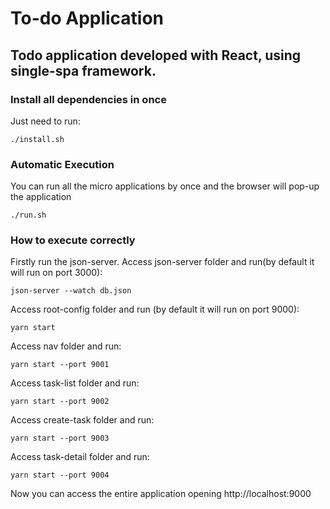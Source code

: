# To-do Application

## Todo application developed with React, using **single-spa** framework.

### Install all dependencies in once

Just need to run:

```
./install.sh
```

### Automatic Execution

You can run all the micro applications by once and the browser will pop-up the application

```
./run.sh
```

### How to execute correctly

Firstly run the json-server. Access json-server folder and run(by default it will run on port 3000):

```
json-server --watch db.json

```

Access root-config folder and run (by default it will run on port 9000):

```
yarn start
```

Access nav folder and run:

```
yarn start --port 9001
```

Access task-list folder and run:

```
yarn start --port 9002
```

Access create-task folder and run:

```
yarn start --port 9003
```

Access task-detail folder and run:

```
yarn start --port 9004
```

Now you can access the entire application opening http://localhost:9000
